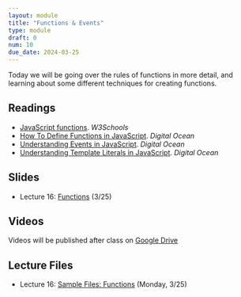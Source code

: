 ```yaml
---
layout: module
title: "Functions & Events"
type: module
draft: 0
num: 10
due_date: 2024-03-25
---
```


Today we will be going over the rules of functions in more detail, and learning about some different techniques for creating functions.

## Readings
* <a href="https://www.w3schools.com/js/js_functions.asp" target="_blank">JavaScript functions</a>. <em>W3Schools</em>
* <a href="https://www.digitalocean.com/community/tutorials/how-to-define-functions-in-javascript" target="_blank">How To Define Functions in JavaScript</a>. <em>Digital Ocean</em>   
* <a href="https://www.digitalocean.com/community/tutorials/understanding-events-in-javascript" target="_blank">Understanding Events in JavaScript</a>. <em>Digital Ocean</em>
* <a href="https://www.digitalocean.com/community/tutorials/understanding-template-literals-in-javascript" target="_blank">Understanding Template Literals in JavaScript</a>. <em>Digital Ocean</em>

## Slides
* Lecture 16: <a href="https://docs.google.com/presentation/d/1OidKCrwsSJGKmUA6F_jlYW6RhKm0l4WGQJkiW-VVbXY/edit?usp=sharing" target="_blank">Functions</a> (3/25)

## Videos
Videos will be published after class on <a href="https://drive.google.com/drive/folders/1Ym8GBef1YiuwanRfXkqdD55_EpgE7c4E" target="_blank">Google Drive</a>

## Lecture Files
* Lecture 16: <a href="/spring2024/course-files/lectures/lecture16.zip">Sample Files: Functions</a> (Monday, 3/25)